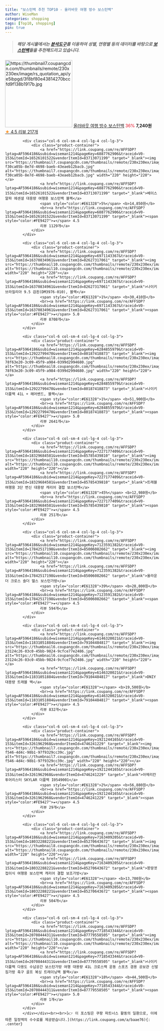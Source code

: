 ```yaml
---
title: "보스턴백 추천 TOP10 - 올러바웃 여행 방수 보스턴백"
author: WiseMan
categories: shopping
tags: [Top10, shopping]
pin: true
---
```


> ##### 해당 게시물에서는 [**분석도구**](https://itemscout.io/)를 이용하여 **성별**, **연령별** 등의 데이터를 바탕으로 [**보스턴백**](https://link.coupang.com/a/baae76)들을 추천해드리고 있습니다.
<div class="container"><div class="row">
            <div class="col-6 col-sm-4 col-lg-4 col-lg-3">
                <div class="product-container">
                    <a href="https://link.coupang.com/re/AFFSDP?lptag=AF5964186&subid=wiseman1214&pageKey=6942782603&traceid=V0-153&itemId=16841304428&vendorItemId=84020528916" target="_blank"><img src="https://thumbnail7.coupangcdn.com/thumbnails/remote/230x230ex/image/rs_quotation_api/ye5ibpgd/3f8bf80e43814270bccfd9f138b1917b.jpg" alt="https://thumbnail7.coupangcdn.com/thumbnails/remote/230x230ex/image/rs_quotation_api/ye5ibpgd/3f8bf80e43814270bccfd9f138b1917b.jpg" width="220" height="220"></a>
                    <a href="https://link.coupang.com/re/AFFSDP?lptag=AF5964186&subid=wiseman1214&pageKey=6942782603&traceid=V0-153&itemId=16841304428&vendorItemId=84020528916" target="_blank">올러바웃 여행 방수 보스턴백</a>
                    <span style="color:#E61328">36%</span> <b>7,240원</b>
                    <br><a href="https://link.coupang.com/re/AFFSDP?lptag=AF5964186&subid=wiseman1214&pageKey=6942782603&traceid=V0-153&itemId=16841304428&vendorItemId=84020528916" target="_blank"><span style="color:#FE9427">★</span> 4.5
                    리뷰 217개</a>
                </div>
            </div>
            
            <div class="col-6 col-sm-4 col-lg-4 col-lg-3">
                <div class="product-container">
                    <a href="https://link.coupang.com/re/AFFSDP?lptag=AF5964186&subid=wiseman1214&pageKey=6887762906&traceid=V0-153&itemId=16526101522&vendorItemId=83713071199" target="_blank"><img src="https://thumbnail7.coupangcdn.com/thumbnails/remote/230x230ex/image/retail/images/6586237198454632-f30ca05b-8e7d-4698-baeb-43eaeb12bacb.jpg" alt="https://thumbnail7.coupangcdn.com/thumbnails/remote/230x230ex/image/retail/images/6586237198454632-f30ca05b-8e7d-4698-baeb-43eaeb12bacb.jpg" width="220" height="220"></a>
                    <a href="https://link.coupang.com/re/AFFSDP?lptag=AF5964186&subid=wiseman1214&pageKey=6887762906&traceid=V0-153&itemId=16526101522&vendorItemId=83713071199" target="_blank">베이스알파 에센셜 대용량 여행용 보스턴백 블랙</a>
                    <span style="color:#E61328">5%</span> <b>14,850원</b>
                    <br><a href="https://link.coupang.com/re/AFFSDP?lptag=AF5964186&subid=wiseman1214&pageKey=6887762906&traceid=V0-153&itemId=16526101522&vendorItemId=83713071199" target="_blank"><span style="color:#FE9427">★</span> 4.5
                    리뷰 1129개</a>
                </div>
            </div>
            
            <div class="col-6 col-sm-4 col-lg-4 col-lg-3">
                <div class="product-container">
                    <a href="https://link.coupang.com/re/AFFSDP?lptag=AF5964186&subid=wiseman1214&pageKey=6971143367&traceid=V0-153&itemId=16370834961&vendorItemId=82627317061" target="_blank"><img src="https://thumbnail10.coupangcdn.com/thumbnails/remote/230x230ex/image/vendor_inventory/78ea/e62cf910edc6717151e0b36d2edfecf3b44e481ea6a0f0ddbc2a236f4065.jpg" alt="https://thumbnail10.coupangcdn.com/thumbnails/remote/230x230ex/image/vendor_inventory/78ea/e62cf910edc6717151e0b36d2edfecf3b44e481ea6a0f0ddbc2a236f4065.jpg" width="220" height="220"></a>
                    <a href="https://link.coupang.com/re/AFFSDP?lptag=AF5964186&subid=wiseman1214&pageKey=6971143367&traceid=V0-153&itemId=16370834961&vendorItemId=82627317061" target="_blank">나이키 브라질리아 9.5 검흰(DM3976-010), 블랙</a>
                    <span style="color:#E61328">1%</span> <b>30,410원</b>
                    <br><a href="https://link.coupang.com/re/AFFSDP?lptag=AF5964186&subid=wiseman1214&pageKey=6971143367&traceid=V0-153&itemId=16370834961&vendorItemId=82627317061" target="_blank"><span style="color:#FE9427">★</span> 5.0
                    리뷰 8708개</a>
                </div>
            </div>
            
            <div class="col-6 col-sm-4 col-lg-4 col-lg-3">
                <div class="product-container">
                    <a href="https://link.coupang.com/re/AFFSDP?lptag=AF5964186&subid=wiseman1214&pageKey=6284855979&traceid=V0-153&itemId=12922799470&vendorItemId=80187418873" target="_blank"><img src="https://thumbnail8.coupangcdn.com/thumbnails/remote/230x230ex/image/retail/images/780391232657271-78f63e20-3c09-45f9-a984-0399d2994680.jpg" alt="https://thumbnail8.coupangcdn.com/thumbnails/remote/230x230ex/image/retail/images/780391232657271-78f63e20-3c09-45f9-a984-0399d2994680.jpg" width="220" height="220"></a>
                    <a href="https://link.coupang.com/re/AFFSDP?lptag=AF5964186&subid=wiseman1214&pageKey=6284855979&traceid=V0-153&itemId=12922799470&vendorItemId=80187418873" target="_blank">나이키 더플백 41L + 헤어밴드, 블랙</a>
                    <span style="color:#E61328">1%</span> <b>51,900원</b>
                    <br><a href="https://link.coupang.com/re/AFFSDP?lptag=AF5964186&subid=wiseman1214&pageKey=6284855979&traceid=V0-153&itemId=12922799470&vendorItemId=80187418873" target="_blank"><span style="color:#FE9427">★</span> 5.0
                    리뷰 2641개</a>
                </div>
            </div>
            
            <div class="col-6 col-sm-4 col-lg-4 col-lg-3">
                <div class="product-container">
                    <a href="https://link.coupang.com/re/AFFSDP?lptag=AF5964186&subid=wiseman1214&pageKey=7227177409&traceid=V0-153&itemId=18329684581&vendorItemId=85785439810" target="_blank"><img src="https://thumbnail10.coupangcdn.com/thumbnails/remote/230x230ex/image/vendor_inventory/4a9a/f3800aa88b0417c9dce68522ba445397aafe24d6991c3ebf3215d560fd07.jpg" alt="https://thumbnail10.coupangcdn.com/thumbnails/remote/230x230ex/image/vendor_inventory/4a9a/f3800aa88b0417c9dce68522ba445397aafe24d6991c3ebf3215d560fd07.jpg" width="220" height="220"></a>
                    <a href="https://link.coupang.com/re/AFFSDP?lptag=AF5964186&subid=wiseman1214&pageKey=7227177409&traceid=V0-153&itemId=18329684581&vendorItemId=85785439810" target="_blank">트래블 여행용 3단 변신 대용량 캐리어 결합 보스턴백</a>
                    <span style="color:#E61328">45%</span> <b>12,980원</b>
                    <br><a href="https://link.coupang.com/re/AFFSDP?lptag=AF5964186&subid=wiseman1214&pageKey=7227177409&traceid=V0-153&itemId=18329684581&vendorItemId=85785439810" target="_blank"><span style="color:#FE9427">★</span> 4.5
                    리뷰 251개</a>
                </div>
            </div>
            
            <div class="col-6 col-sm-4 col-lg-4 col-lg-3">
                <div class="product-container">
                    <a href="https://link.coupang.com/re/AFFSDP?lptag=AF5964186&subid=wiseman1214&pageKey=7123591382&traceid=V0-153&itemId=17842517198&vendorItemId=85006082662" target="_blank"><img src="https://thumbnail10.coupangcdn.com/thumbnails/remote/230x230ex/image/rs_quotation_api/m7abvo3c/078811f7c15d4fea900555b3d2fac910.jpg" alt="https://thumbnail10.coupangcdn.com/thumbnails/remote/230x230ex/image/rs_quotation_api/m7abvo3c/078811f7c15d4fea900555b3d2fac910.jpg" width="220" height="220"></a>
                    <a href="https://link.coupang.com/re/AFFSDP?lptag=AF5964186&subid=wiseman1214&pageKey=7123591382&traceid=V0-153&itemId=17842517198&vendorItemId=85006082662" target="_blank">올라운더 크로스 숄더 헬스 보스턴가방</a>
                    <span style="color:#E61328">39%</span> <b>28,800원</b>
                    <br><a href="https://link.coupang.com/re/AFFSDP?lptag=AF5964186&subid=wiseman1214&pageKey=7123591382&traceid=V0-153&itemId=17842517198&vendorItemId=85006082662" target="_blank"><span style="color:#FE9427">★</span> 4.5
                    리뷰 594개</a>
                </div>
            </div>
            
            <div class="col-6 col-sm-4 col-lg-4 col-lg-3">
                <div class="product-container">
                    <a href="https://link.coupang.com/re/AFFSDP?lptag=AF5964186&subid=wiseman1214&pageKey=6146320021&traceid=V0-153&itemId=11831051884&vendorItemId=79104484817" target="_blank"><img src="https://thumbnail6.coupangcdn.com/thumbnails/remote/230x230ex/image/retail/images/807378595983235-23124c26-03c0-45bb-9824-9cfce77e2486.jpg" alt="https://thumbnail6.coupangcdn.com/thumbnails/remote/230x230ex/image/retail/images/807378595983235-23124c26-03c0-45bb-9824-9cfce77e2486.jpg" width="220" height="220"></a>
                    <a href="https://link.coupang.com/re/AFFSDP?lptag=AF5964186&subid=wiseman1214&pageKey=6146320021&traceid=V0-153&itemId=11831051884&vendorItemId=79104484817" target="_blank">DNIY 대용량 트래블 백</a>
                    <span style="color:#E61328"></span> <b>19,500원</b>
                    <br><a href="https://link.coupang.com/re/AFFSDP?lptag=AF5964186&subid=wiseman1214&pageKey=6146320021&traceid=V0-153&itemId=11831051884&vendorItemId=79104484817" target="_blank"><span style="color:#FE9427">★</span> 4.5
                    리뷰 832개</a>
                </div>
            </div>
            
            <div class="col-6 col-sm-4 col-lg-4 col-lg-3">
                <div class="product-container">
                    <a href="https://link.coupang.com/re/AFFSDP?lptag=AF5964186&subid=wiseman1214&pageKey=1921244165&traceid=V0-153&itemId=3261962968&vendorItemId=4746241229" target="_blank"><img src="https://thumbnail7.coupangcdn.com/thumbnails/remote/230x230ex/image/retail/images/2019/05/09/11/2/b61cc22e-f546-4d4c-98b1-97f9329cc39c.jpg" alt="https://thumbnail7.coupangcdn.com/thumbnails/remote/230x230ex/image/retail/images/2019/05/09/11/2/b61cc22e-f546-4d4c-98b1-97f9329cc39c.jpg" width="220" height="220"></a>
                    <a href="https://link.coupang.com/re/AFFSDP?lptag=AF5964186&subid=wiseman1214&pageKey=1921244165&traceid=V0-153&itemId=3261962968&vendorItemId=4746241229" target="_blank">아메리칸투어리스터 SKYLAR 더플백 I0549001</a>
                    <span style="color:#E61328">2%</span> <b>56,880원</b>
                    <br><a href="https://link.coupang.com/re/AFFSDP?lptag=AF5964186&subid=wiseman1214&pageKey=1921244165&traceid=V0-153&itemId=3261962968&vendorItemId=4746241229" target="_blank"><span style="color:#FE9427">★</span> 4.5
                    리뷰 29개</a>
                </div>
            </div>
            
            <div class="col-6 col-sm-4 col-lg-4 col-lg-3">
                <div class="product-container">
                    <a href="https://link.coupang.com/re/AFFSDP?lptag=AF5964186&subid=wiseman1214&pageKey=7163409205&traceid=V0-153&itemId=18032288221&vendorItemId=85270643672" target="_blank"><img src="https://thumbnail8.coupangcdn.com/thumbnails/remote/230x230ex/image/vendor_inventory/0039/57e3a73e8f6f2e0d24733c0001bd421f2be7843bb56d21cd8022187784c6.jpg" alt="https://thumbnail8.coupangcdn.com/thumbnails/remote/230x230ex/image/vendor_inventory/0039/57e3a73e8f6f2e0d24733c0001bd421f2be7843bb56d21cd8022187784c6.jpg" width="220" height="220"></a>
                    <a href="https://link.coupang.com/re/AFFSDP?lptag=AF5964186&subid=wiseman1214&pageKey=7163409205&traceid=V0-153&itemId=18032288221&vendorItemId=85270643672" target="_blank">몽땅겟 접이식 여행용 보스턴백 캐리어 결합 보조가방</a>
                    <span style="color:#E61328"></span> <b>13,700원</b>
                    <br><a href="https://link.coupang.com/re/AFFSDP?lptag=AF5964186&subid=wiseman1214&pageKey=7163409205&traceid=V0-153&itemId=18032288221&vendorItemId=85270643672" target="_blank"><span style="color:#FE9427">★</span> 4.5
                    리뷰 504개</a>
                </div>
            </div>
            
            <div class="col-6 col-sm-4 col-lg-4 col-lg-3">
                <div class="product-container">
                    <a href="https://link.coupang.com/re/AFFSDP?lptag=AF5964186&subid=wiseman1214&pageKey=7718543344&traceid=V0-153&itemId=20708444311&vendorItemId=87779558505" target="_blank"><img src="https://thumbnail10.coupangcdn.com/thumbnails/remote/230x230ex/image/vendor_inventory/698e/421f70c303eada93f57c9a2836e24c0632b2bc7ede6e31ab5c5baeda961c.jpg" alt="https://thumbnail10.coupangcdn.com/thumbnails/remote/230x230ex/image/vendor_inventory/698e/421f70c303eada93f57c9a2836e24c0632b2bc7ede6e31ab5c5baeda961c.jpg" width="220" height="220"></a>
                    <a href="https://link.coupang.com/re/AFFSDP?lptag=AF5964186&subid=wiseman1214&pageKey=7718543344&traceid=V0-153&itemId=20708444311&vendorItemId=87779558505" target="_blank">나이키 더플백 다용도 수납공간 보스턴가방 여행 대용량 41L 크로스백 운동 스포츠 겸용 공보관 신발 짐가방 축구 골프 복싱 트레이닝백 블랙</a>
                    <span style="color:#E61328">18%</span> <b>44,500원</b>
                    <br><a href="https://link.coupang.com/re/AFFSDP?lptag=AF5964186&subid=wiseman1214&pageKey=7718543344&traceid=V0-153&itemId=20708444311&vendorItemId=87779558505" target="_blank"><span style="color:#FE9427">★</span> 5.0
                    리뷰 1개</a>
                </div>
            </div>
            </div></div><br><br>[👉 이 포스팅은 쿠팡 파트너스 활동의 일환으로, 이에 따른 일정액의 수수료를 제공받습니다.](https://link.coupang.com/a/baae76){: .center}